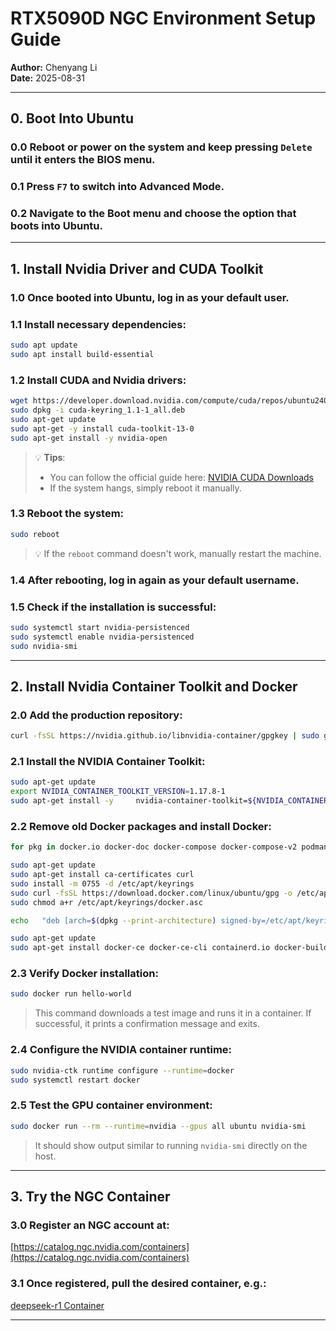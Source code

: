 # RTX5090D NGC Environment Setup Guide

**Author:** Chenyang Li  
**Date:** 2025-08-31

---

## 0. Boot Into Ubuntu

### 0.0  Reboot or power on the system and keep pressing `Delete` until it enters the BIOS menu.

### 0.1  Press `F7` to switch into **Advanced Mode**.

### 0.2  Navigate to the **Boot** menu and choose the option that boots into **Ubuntu**.

---

## 1. Install Nvidia Driver and CUDA Toolkit

### 1.0  Once booted into Ubuntu, log in as your default user.

### 1.1 Install necessary dependencies:
```bash
sudo apt update
sudo apt install build-essential
```

### 1.2  Install CUDA and Nvidia drivers:
```bash
wget https://developer.download.nvidia.com/compute/cuda/repos/ubuntu2404/x86_64/cuda-keyring_1.1-1_all.deb
sudo dpkg -i cuda-keyring_1.1-1_all.deb
sudo apt-get update
sudo apt-get -y install cuda-toolkit-13-0
sudo apt-get install -y nvidia-open
```

> 💡 **Tips**:  
> - You can follow the official guide here: [NVIDIA CUDA Downloads](https://developer.nvidia.com/cuda-downloads)  
> - If the system hangs, simply reboot it manually.

### 1.3  Reboot the system:
```bash
sudo reboot
```

> 💡 If the `reboot` command doesn't work, manually restart the machine.

### 1.4  After rebooting, log in again as your default username.

### 1.5  Check if the installation is successful:
```bash
sudo systemctl start nvidia-persistenced
sudo systemctl enable nvidia-persistenced
sudo nvidia-smi
```

---

## 2. Install Nvidia Container Toolkit and Docker

### 2.0  Add the production repository:
```bash
curl -fsSL https://nvidia.github.io/libnvidia-container/gpgkey | sudo gpg --dearmor -o /usr/share/keyrings/nvidia-container-toolkit-keyring.gpg && curl -s -L https://nvidia.github.io/libnvidia-container/stable/deb/nvidia-container-toolkit.list | sed 's#deb https://#deb [signed-by=/usr/share/keyrings/nvidia-container-toolkit-keyring.gpg] https://#g' | sudo tee /etc/apt/sources.list.d/nvidia-container-toolkit.list
```

### 2.1  Install the NVIDIA Container Toolkit:
```bash
sudo apt-get update
export NVIDIA_CONTAINER_TOOLKIT_VERSION=1.17.8-1
sudo apt-get install -y     nvidia-container-toolkit=${NVIDIA_CONTAINER_TOOLKIT_VERSION}     nvidia-container-toolkit-base=${NVIDIA_CONTAINER_TOOLKIT_VERSION}     libnvidia-container-tools=${NVIDIA_CONTAINER_TOOLKIT_VERSION}     libnvidia-container1=${NVIDIA_CONTAINER_TOOLKIT_VERSION}
```

### 2.2  Remove old Docker packages and install Docker:
```bash
for pkg in docker.io docker-doc docker-compose docker-compose-v2 podman-docker containerd runc; do sudo apt-get remove $pkg; done

sudo apt-get update
sudo apt-get install ca-certificates curl
sudo install -m 0755 -d /etc/apt/keyrings
sudo curl -fsSL https://download.docker.com/linux/ubuntu/gpg -o /etc/apt/keyrings/docker.asc
sudo chmod a+r /etc/apt/keyrings/docker.asc

echo   "deb [arch=$(dpkg --print-architecture) signed-by=/etc/apt/keyrings/docker.asc] https://download.docker.com/linux/ubuntu   $(. /etc/os-release && echo "${UBUNTU_CODENAME:-$VERSION_CODENAME}") stable" |   sudo tee /etc/apt/sources.list.d/docker.list > /dev/null

sudo apt-get update
sudo apt-get install docker-ce docker-ce-cli containerd.io docker-buildx-plugin docker-compose-plugin
```

### 2.3  Verify Docker installation:
```bash
sudo docker run hello-world
```
> This command downloads a test image and runs it in a container. If successful, it prints a confirmation message and exits.

### 2.4  Configure the NVIDIA container runtime:
```bash
sudo nvidia-ctk runtime configure --runtime=docker
sudo systemctl restart docker
```

### 2.5  Test the GPU container environment:
```bash
sudo docker run --rm --runtime=nvidia --gpus all ubuntu nvidia-smi
```
> It should show output similar to running `nvidia-smi` directly on the host.

---

## 3. Try the NGC Container

### 3.0  Register an NGC account at:  
[https://catalog.ngc.nvidia.com/containers](https://catalog.ngc.nvidia.com/containers)

### 3.1  Once registered, pull the desired container, e.g.:  
[deepseek-r1 Container](https://catalog.ngc.nvidia.com/orgs/nim/teams/deepseek-ai/containers/deepseek-r1)

---
